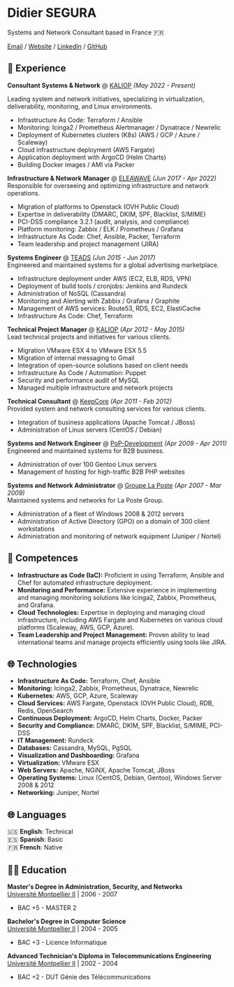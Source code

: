 # Didier SEGURA

Systems and Network Consultant based in France 🇫🇷 <br>

[Email](mailto:hello@didier-segura.fr) / [Website](https://www.didier-segura.fr/) / [LinkedIn](https://www.linkedin.com/in/didiersegura/) / [GitHub](https://github.com/didier-segura/)

## 💼 Experience

**Consultant Systems & Network** @ [KALIOP](https://www.kaliop.com/) _(May 2022 - Present)_ <br>

Leading system and network initiatives, specializing in virtualization, deliverability, monitoring, and Linux environments.
  - Infrastructure As Code: Terraform / Ansible
  - Monitoring: Icinga2 / Prometheus Alertmanager / Dynatrace / Newrelic
  - Deployment of Kubernetes clusters (K8s) (AWS / GCP / Azure / Scaleway)
  - Cloud infrastructure deployment (AWS Fargate)
  - Application deployment with ArgoCD (Helm Charts)
  - Building Docker images / AMI via Packer

**Infrastructure & Network Manager** @ [ELEAWAVE](https://www.eleawave.com/) _(Jun 2017 - Apr 2022)_ <br>
Responsible for overseeing and optimizing infrastructure and network operations.
  - Migration of platforms to Openstack (OVH Public Cloud)
  - Expertise in deliverability (DMARC, DKIM, SPF, Blacklist, S/MIME)
  - PCI-DSS compliance 3.2.1 (audit, analysis, and compliance)
  - Platform monitoring: Zabbix / ELK / Prometheus / Grafana
  - Infrastructure As Code: Chef, Ansible, Packer, Terraform
  - Team leadership and project management (JIRA)

**Systems Engineer** @ [TEADS](https://www.teads.com/) _(Jun 2015 - Jun 2017)_ <br>
Engineered and maintained systems for a global advertising marketplace.
  - Infrastructure deployment under AWS (EC2, ELB, RDS, VPN)
  - Deployment of build tools / cronjobs: Jenkins and Rundeck
  - Administration of NoSQL (Cassandra)
  - Monitoring and Alerting with Zabbix / Grafana / Graphite
  - Management of AWS services: Route53, RDS, EC2, ElastiCache
  - Infrastructure As Code: Chef, Terraform

**Technical Project Manager** @ [KALIOP](https://www.kaliop.com/) _(Apr 2012 - May 2015)_ <br>
Lead technical projects and initiatives for various clients.
  - Migration VMware ESX 4 to VMware ESX 5.5
  - Migration of internal messaging to Gmail
  - Integration of open-source solutions based on client needs
  - Infrastructure As Code / Automation: Puppet
  - Security and performance audit of MySQL
  - Managed multiple infrastructure and network projects

**Technical Consultant** @ [KeepCore](https://www.keepcore.com/) _(Apr 2011 - Feb 2012)_ <br>
Provided system and network consulting services for various clients.
  - Integration of business applications (Apache Tomcat / JBoss)
  - Administration of Linux servers (CentOS / Debian)

**Systems and Network Engineer** @ [PoP-Development](https://www.pop-development.fr) _(Apr 2009 - Apr 2011)_ <br>
Engineered and maintained systems for B2B business.
  - Administration of over 100 Gentoo Linux servers
  - Management of hosting for high-traffic B2B PHP websites

**Systems and Network Administrator** @ [Groupe La Poste](https://www.lapostegroupe.com) _(Apr 2007 - Mar 2009)_ <br>
Maintained systems and networks for La Poste Group.
  - Administration of a fleet of Windows 2008 & 2012 servers
  - Administration of Active Directory (GPO) on a domain of 300 client workstations
  - Administration and monitoring of network equipment (Juniper / Nortel)


## 🚀 Competences

- **Infrastructure as Code (IaC):** Proficient in using Terraform, Ansible and Chef for automated infrastructure deployment.
- **Monitoring and Performance:** Extensive experience in implementing and managing monitoring solutions like Icinga2, Zabbix, Prometheus, and Grafana.
- **Cloud Technologies:** Expertise in deploying and managing cloud infrastructure, including AWS Fargate and Kubernetes on various cloud platforms (Scaleway, AWS, GCP, Azure).
- **Team Leadership and Project Management:** Proven ability to lead international teams and manage projects efficiently using tools like JIRA.

## 🌐 Technologies

- **Infrastructure As Code:** Terraform, Chef, Ansible
- **Monitoring:** Icinga2, Zabbix, Prometheus, Dynatrace, Newrelic
- **Kubernetes:** AWS, GCP, Azure, Scaleway
- **Cloud Services:** AWS Fargate, Openstack (OVH Public Cloud), RDB, Redis, OpenSearch
- **Continuous Deployment:** ArgoCD, Helm Charts, Docker, Packer
- **Security and Compliance:** DMARC, DKIM, SPF, Blacklist, S/MIME, PCI-DSS
- **IT Management:** Rundeck
- **Databases:** Cassandra, MySQL, PgSQL
- **Visualization and Dashboarding:** Grafana
- **Virtualization:** VMware ESX
- **Web Servers:** Apache, NGiNX, Apache Tomcat, JBoss
- **Operating Systems:** Linux (CentOS, Debian, Gentoo), Windows Server 2008 & 2012
- **Networking:** Juniper, Nortel

## 🌐 Languages

🇺🇸 **English**: Technical <br>
🇪🇸 **Spanish**: Basic <br>
🇫🇷 **French**: Native

## 👨‍🎓 Education

**Master's Degree in Administration, Security, and Networks**<br>
[Université Montpellier II](https://www.umontpellier.fr/en/) | 2006 - 2007
  - BAC +5 - MASTER 2

**Bachelor's Degree in Computer Science**<br>
[Université Montpellier II](https://www.umontpellier.fr/en/) | 2004 - 2005
  - BAC +3 - Licence Informatique

**Advanced Technician's Diploma in Telecommunications Engineering**<br>
[Université Montpellier II](https://www.umontpellier.fr/en/) | 2002 - 2004
  - BAC +2 - DUT Génie des Télécommunications